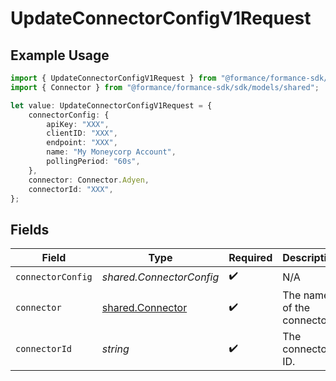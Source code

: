 # UpdateConnectorConfigV1Request

## Example Usage

```typescript
import { UpdateConnectorConfigV1Request } from "@formance/formance-sdk/sdk/models/operations";
import { Connector } from "@formance/formance-sdk/sdk/models/shared";

let value: UpdateConnectorConfigV1Request = {
    connectorConfig: {
        apiKey: "XXX",
        clientID: "XXX",
        endpoint: "XXX",
        name: "My Moneycorp Account",
        pollingPeriod: "60s",
    },
    connector: Connector.Adyen,
    connectorId: "XXX",
};
```

## Fields

| Field                                                       | Type                                                        | Required                                                    | Description                                                 | Example                                                     |
| ----------------------------------------------------------- | ----------------------------------------------------------- | ----------------------------------------------------------- | ----------------------------------------------------------- | ----------------------------------------------------------- |
| `connectorConfig`                                           | *shared.ConnectorConfig*                                    | :heavy_check_mark:                                          | N/A                                                         |                                                             |
| `connector`                                                 | [shared.Connector](../../../sdk/models/shared/connector.md) | :heavy_check_mark:                                          | The name of the connector.                                  |                                                             |
| `connectorId`                                               | *string*                                                    | :heavy_check_mark:                                          | The connector ID.                                           | XXX                                                         |